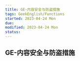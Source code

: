 ```yaml
---
title: GE-内容安全与防盗措施
tags: GeekEnglish/Functions
started: 2023-04-24 Mon
due: 
modified: 2023-04-24 Mon
status: 
---
```

## GE-内容安全与防盗措施